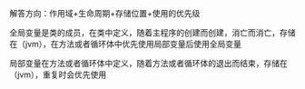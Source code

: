 解答方向：作用域+生命周期+存储位置+使用的优先级

全局变量是类的成员，在类中定义，随着主程序的创建而创建，消亡而消亡，存储在（jvm），在方法或者循环体中优先使用局部变量后使用全局变量

局部变量在方法或者循环体中定义，随着方法或者循环体的退出而结束，存储在（jvm），重复时会优先使用